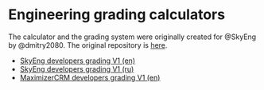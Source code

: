 # Engineering grading calculators

The calculator and the grading system were originally created for @SkyEng by @dmitry2080. The original repository is [here](https://github.com/skyeng/grades).


- [SkyEng developers grading V1 (en)](https://dmitry2080.github.io/grades/en.html?type=skyeng-developers-v1)
- [SkyEng developers grading V1 (ru)](https://dmitry2080.github.io/grades/ru.html?type=skyeng-developers-v1)
- [MaximizerCRM developers grading V1 (en)](https://dmitry2080.github.io/grades/en.html?type=developers-maximizer-v1)
